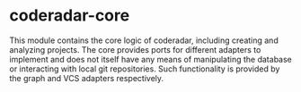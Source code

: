 # coderadar-core

This module contains the core logic of coderadar, including creating and analyzing projects.
The core provides ports for different adapters to implement and does not itself have any means of
manipulating the database or interacting with local git repositories. Such functionality is provided
by the graph and VCS adapters respectively.
